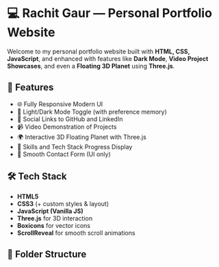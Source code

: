 # 💻 Rachit Gaur — Personal Portfolio Website

Welcome to my personal portfolio website built with **HTML, CSS, JavaScript**, and enhanced with features like **Dark Mode**, **Video Project Showcases**, and even a **Floating 3D Planet** using **Three.js**.

## 🚀 Features

- 🌐 Fully Responsive Modern UI
- 🎨 Light/Dark Mode Toggle (with preference memory)
- 🔗 Social Links to GitHub and LinkedIn
- 📹 Video Demonstration of Projects
- 🌍 Interactive 3D Floating Planet with Three.js
- 🧠 Skills and Tech Stack Progress Display
- 💬 Smooth Contact Form (UI only)

## 🛠️ Tech Stack

- **HTML5**
- **CSS3** (+ custom styles & layout)
- **JavaScript (Vanilla JS)**
- **Three.js** for 3D interaction
- **Boxicons** for vector icons
- **ScrollReveal** for smooth scroll animations

## 📂 Folder Structure



